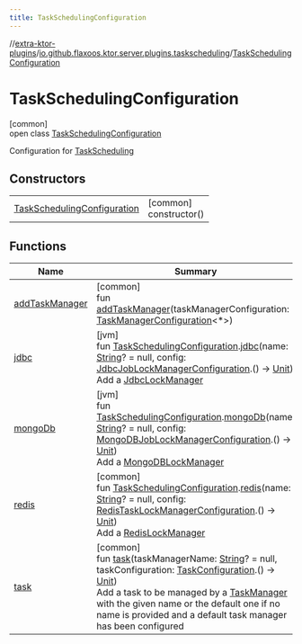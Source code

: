 ```yaml
---
title: TaskSchedulingConfiguration
---
```


//[extra-ktor-plugins](../../../index.md)/[io.github.flaxoos.ktor.server.plugins.taskscheduling](../index.md)/[TaskSchedulingConfiguration](index.md)

# TaskSchedulingConfiguration

[common]\
open class [TaskSchedulingConfiguration](index.md)

Configuration for [TaskScheduling](../-task-scheduling.md)

## Constructors

|                                                                  |                           |
|------------------------------------------------------------------|---------------------------|
| [TaskSchedulingConfiguration](-task-scheduling-configuration.md) | [common]<br>constructor() |

## Functions

| Name                                                                                                     | Summary                                                                                                                                                                                                                                                                                                                                                                                                                                                                                                                                                                                                                                                                               |
|----------------------------------------------------------------------------------------------------------|---------------------------------------------------------------------------------------------------------------------------------------------------------------------------------------------------------------------------------------------------------------------------------------------------------------------------------------------------------------------------------------------------------------------------------------------------------------------------------------------------------------------------------------------------------------------------------------------------------------------------------------------------------------------------------------|
| [addTaskManager](add-task-manager.md)                                                                    | [common]<br>fun [addTaskManager](add-task-manager.md)(taskManagerConfiguration: [TaskManagerConfiguration](../../io.github.flaxoos.ktor.server.plugins.taskscheduling.managers/-task-manager-configuration/index.md)&lt;*&gt;)                                                                                                                                                                                                                                                                                                                                                                                                                                                        |
| [jdbc](../../io.github.flaxoos.ktor.server.plugins.taskscheduling.managers.lock.database/jdbc.md)        | [jvm]<br>fun [TaskSchedulingConfiguration](index.md).[jdbc](../../io.github.flaxoos.ktor.server.plugins.taskscheduling.managers.lock.database/jdbc.md)(name: [String](https://kotlinlang.org/api/latest/jvm/stdlib/kotlin/-string/index.md)? = null, config: [JdbcJobLockManagerConfiguration](../../io.github.flaxoos.ktor.server.plugins.taskscheduling.managers.lock.database/-jdbc-job-lock-manager-configuration/index.md).() -&gt; [Unit](https://kotlinlang.org/api/latest/jvm/stdlib/kotlin/-unit/index.md))<br>Add a [JdbcLockManager](../../io.github.flaxoos.ktor.server.plugins.taskscheduling.managers.lock.database/-jdbc-lock-manager/index.md)                        |
| [mongoDb](../../io.github.flaxoos.ktor.server.plugins.taskscheduling.managers.lock.database/mongo-db.md) | [jvm]<br>fun [TaskSchedulingConfiguration](index.md).[mongoDb](../../io.github.flaxoos.ktor.server.plugins.taskscheduling.managers.lock.database/mongo-db.md)(name: [String](https://kotlinlang.org/api/latest/jvm/stdlib/kotlin/-string/index.md)? = null, config: [MongoDBJobLockManagerConfiguration](../../io.github.flaxoos.ktor.server.plugins.taskscheduling.managers.lock.database/-mongo-d-b-job-lock-manager-configuration/index.md).() -&gt; [Unit](https://kotlinlang.org/api/latest/jvm/stdlib/kotlin/-unit/index.md))<br>Add a [MongoDBLockManager](../../io.github.flaxoos.ktor.server.plugins.taskscheduling.managers.lock.database/-mongo-d-b-lock-manager/index.md) |
| [redis](../../io.github.flaxoos.ktor.server.plugins.taskscheduling.managers.lock.redis/redis.md)         | [common]<br>fun [TaskSchedulingConfiguration](index.md).[redis](../../io.github.flaxoos.ktor.server.plugins.taskscheduling.managers.lock.redis/redis.md)(name: [String](https://kotlinlang.org/api/latest/jvm/stdlib/kotlin/-string/index.md)? = null, config: [RedisTaskLockManagerConfiguration](../../io.github.flaxoos.ktor.server.plugins.taskscheduling.managers.lock.redis/-redis-task-lock-manager-configuration/index.md).() -&gt; [Unit](https://kotlinlang.org/api/latest/jvm/stdlib/kotlin/-unit/index.md))<br>Add a [RedisLockManager](../../io.github.flaxoos.ktor.server.plugins.taskscheduling.managers.lock.redis/-redis-lock-manager/index.md)                      |
| [task](task.md)                                                                                          | [common]<br>fun [task](task.md)(taskManagerName: [String](https://kotlinlang.org/api/latest/jvm/stdlib/kotlin/-string/index.md)? = null, taskConfiguration: [TaskConfiguration](../-task-configuration/index.md).() -&gt; [Unit](https://kotlinlang.org/api/latest/jvm/stdlib/kotlin/-unit/index.md))<br>Add a task to be managed by a [TaskManager](../../io.github.flaxoos.ktor.server.plugins.taskscheduling.managers/-task-manager/index.md) with the given name or the default one if no name is provided and a default task manager has been configured                                                                                                                         |

